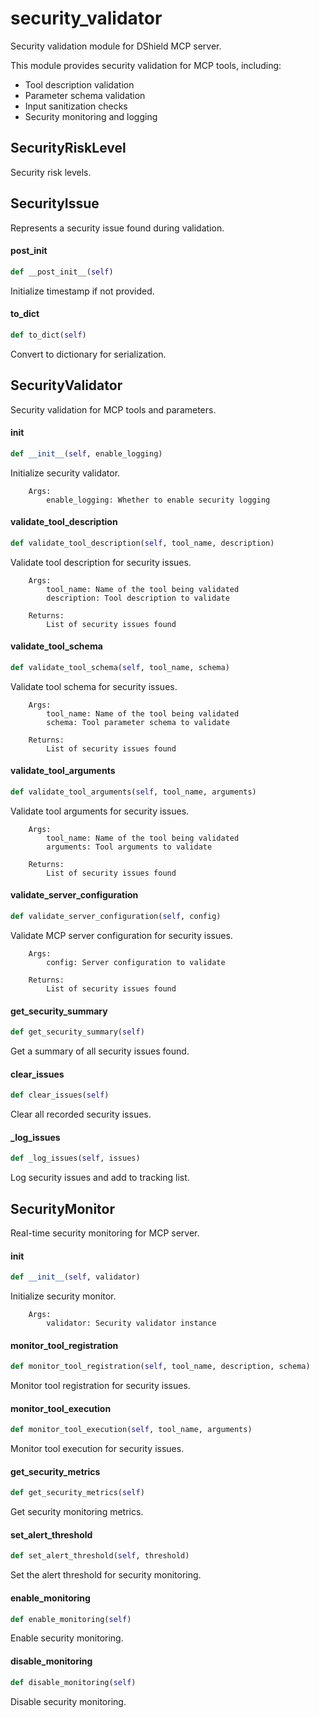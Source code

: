 # security_validator

Security validation module for DShield MCP server.

This module provides security validation for MCP tools, including:
- Tool description validation
- Parameter schema validation
- Input sanitization checks
- Security monitoring and logging

## SecurityRiskLevel

Security risk levels.

## SecurityIssue

Represents a security issue found during validation.

#### __post_init__

```python
def __post_init__(self)
```

Initialize timestamp if not provided.

#### to_dict

```python
def to_dict(self)
```

Convert to dictionary for serialization.

## SecurityValidator

Security validation for MCP tools and parameters.

#### __init__

```python
def __init__(self, enable_logging)
```

Initialize security validator.

        Args:
            enable_logging: Whether to enable security logging

#### validate_tool_description

```python
def validate_tool_description(self, tool_name, description)
```

Validate tool description for security issues.

        Args:
            tool_name: Name of the tool being validated
            description: Tool description to validate

        Returns:
            List of security issues found

#### validate_tool_schema

```python
def validate_tool_schema(self, tool_name, schema)
```

Validate tool schema for security issues.

        Args:
            tool_name: Name of the tool being validated
            schema: Tool parameter schema to validate

        Returns:
            List of security issues found

#### validate_tool_arguments

```python
def validate_tool_arguments(self, tool_name, arguments)
```

Validate tool arguments for security issues.

        Args:
            tool_name: Name of the tool being validated
            arguments: Tool arguments to validate

        Returns:
            List of security issues found

#### validate_server_configuration

```python
def validate_server_configuration(self, config)
```

Validate MCP server configuration for security issues.

        Args:
            config: Server configuration to validate

        Returns:
            List of security issues found

#### get_security_summary

```python
def get_security_summary(self)
```

Get a summary of all security issues found.

#### clear_issues

```python
def clear_issues(self)
```

Clear all recorded security issues.

#### _log_issues

```python
def _log_issues(self, issues)
```

Log security issues and add to tracking list.

## SecurityMonitor

Real-time security monitoring for MCP server.

#### __init__

```python
def __init__(self, validator)
```

Initialize security monitor.

        Args:
            validator: Security validator instance

#### monitor_tool_registration

```python
def monitor_tool_registration(self, tool_name, description, schema)
```

Monitor tool registration for security issues.

#### monitor_tool_execution

```python
def monitor_tool_execution(self, tool_name, arguments)
```

Monitor tool execution for security issues.

#### get_security_metrics

```python
def get_security_metrics(self)
```

Get security monitoring metrics.

#### set_alert_threshold

```python
def set_alert_threshold(self, threshold)
```

Set the alert threshold for security monitoring.

#### enable_monitoring

```python
def enable_monitoring(self)
```

Enable security monitoring.

#### disable_monitoring

```python
def disable_monitoring(self)
```

Disable security monitoring.
